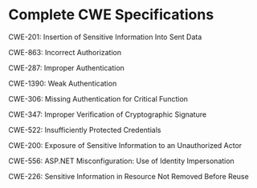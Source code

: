

# Complete CWE Specifications

CWE-201: Insertion of Sensitive Information Into Sent Data

CWE-863: Incorrect Authorization

CWE-287: Improper Authentication

CWE-1390: Weak Authentication

CWE-306: Missing Authentication for Critical Function

CWE-347: Improper Verification of Cryptographic Signature

CWE-522: Insufficiently Protected Credentials

CWE-200: Exposure of Sensitive Information to an Unauthorized Actor

CWE-556: ASP.NET Misconfiguration: Use of Identity Impersonation

CWE-226: Sensitive Information in Resource Not Removed Before Reuse